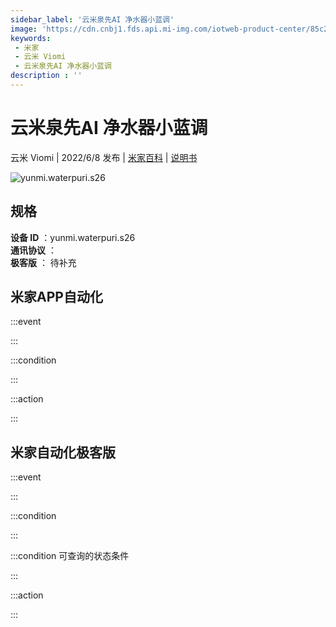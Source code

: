 ```yaml
---
sidebar_label: '云米泉先AI 净水器小蓝调'
image: 'https://cdn.cnbj1.fds.api.mi-img.com/iotweb-product-center/85c2d7ca908ed7bef3dc78b5be32ee1d_1648190479607.png?GalaxyAccessKeyId=AKVGLQWBOVIRQ3XLEW&Expires=9223372036854775807&Signature=EMbJf6nZSV3cosuCQE3QPDAmfFQ='
keywords: 
 - 米家
 - 云米 Viomi
 - 云米泉先AI 净水器小蓝调
description : ''
---
```

# 云米泉先AI 净水器小蓝调

云米 Viomi | 2022/6/8 发布 | [米家百科](https://home.mi.com/webapp/content/baike/product/index.html?model=yunmi.waterpuri.s26) | [说明书](https://home.mi.com/views/introduction.html?model=yunmi.waterpuri.s26&region=cn)

![yunmi.waterpuri.s26](https://cdn.cnbj1.fds.api.mi-img.com/iotweb-product-center/85c2d7ca908ed7bef3dc78b5be32ee1d_1648190479607.png?GalaxyAccessKeyId=AKVGLQWBOVIRQ3XLEW&Expires=9223372036854775807&Signature=EMbJf6nZSV3cosuCQE3QPDAmfFQ=)

## 规格  
> 
**设备 ID** ：yunmi.waterpuri.s26  
**通讯协议** ：  
**极客版**  ： 待补充 


## 米家APP自动化  

:::event  

:::

:::condition  

:::

:::action   

:::

## 米家自动化极客版  

:::event  

:::

:::condition  

:::

:::condition 可查询的状态条件  

:::

:::action  

:::

        

